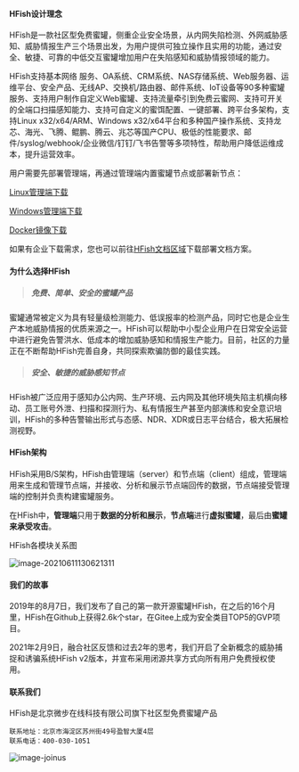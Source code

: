 #### HFish设计理念

HFish是一款社区型免费蜜罐，侧重企业安全场景，从内网失陷检测、外网威胁感知、威胁情报生产三个场景出发，为用户提供可独立操作且实用的功能，通过安全、敏捷、可靠的中低交互蜜罐增加用户在失陷感知和威胁情报领域的能力。



HFish支持基本网络 服务、OA系统、CRM系统、NAS存储系统、Web服务器、运维平台、安全产品、无线AP、交换机/路由器、邮件系统、IoT设备等90多种蜜罐服务、支持用户制作自定义Web蜜罐、支持流量牵引到免费云蜜网、支持可开关的全端口扫描感知能力、支持可自定义的蜜饵配置、一键部署、跨平台多架构，支持Linux x32/x64/ARM、Windows x32/x64平台和多种国产操作系统、支持龙芯、海光、飞腾、鲲鹏、腾云、兆芯等国产CPU、极低的性能要求、邮件/syslog/webhook/企业微信/钉钉/飞书告警等多项特性，帮助用户降低运维成本，提升运营效率。

用户需要先部署管理端，再通过管理端内置蜜罐节点或部署新节点：

[Linux管理端下载](https://hfish.net/#/2-2-linux)

[Windows管理端下载](https://hfish.net/#/2-3-windows)

[Docker镜像下载](https://hfish.net/#/2-1-docker)

如果有企业下载需求，您也可以前往[HFish文档区域](https://hfish.net/#/docs)下载部署文档方案。



#### 为什么选择HFish

> ##### 免费、简单、安全的蜜罐产品 ##### 

蜜罐通常被定义为具有轻量级检测能力、低误报率的检测产品，同时它也是企业生产本地威胁情报的优质来源之一。HFish可以帮助中小型企业用户在日常安全运营中进行避免告警洪水、低成本的增加威胁感知和情报生产能力。目前，社区的力量正在不断帮助HFish完善自身，共同探索欺骗防御的最佳实践。

> ##### 安全、敏捷的威胁感知节点 ##### 

HFish被广泛应用于感知办公内网、生产环境、云内网及其他环境失陷主机横向移动、员工账号外泄、扫描和探测行为、私有情报生产甚至内部演练和安全意识培训，HFish的多种告警输出形式与态感、NDR、XDR或日志平台结合，极大拓展检测视野。

#### HFish架构

HFish采用B/S架构，HFish由管理端（server）和节点端（client）组成，管理端用来生成和管理节点端，并接收、分析和展示节点端回传的数据，节点端接受管理端的控制并负责构建蜜罐服务。

在HFish中，**管理端**只用于**数据的分析和展示**，**节点端**进行**虚拟蜜罐**，最后由**蜜罐来承受攻击**。

HFish各模块关系图

![image-20210611130621311](https://hfish.net/images/20210616174908.png)


#### 我们的故事

2019年的8月7日，我们发布了自己的第一款开源蜜罐HFish，在之后的16个月里，HFish在Github上获得2.6k个star，在Gitee上成为安全类目TOP5的GVP项目。 

2021年2月9日，融合社区反馈和过去2年的思考，我们开启了全新概念的威胁捕捉和诱骗系统HFish v2版本，并宣布采用闭源共享方式向所有用户免费授权使用。

#### 联系我们

HFish是北京微步在线科技有限公司旗下社区型免费蜜罐产品
```
联系地址：北京市海淀区苏州街49号盈智大厦4层
联系电话：400-030-1051
```

![image-joinus](https://github.com/hacklcx/HFish/blob/master/docs/images/joinus.png)
